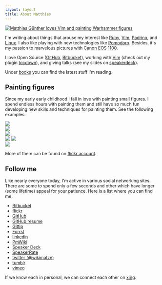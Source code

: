 ```yaml
---
layout: layout
title: About Matthias
---
```


<a href="http://farm9.staticflickr.com/8370/8436515008_80960f2b70_n.jpg" title="Matthias Günther and he loves Vim and painting Warhammer figures" class="fancybox"><img src="http://farm9.staticflickr.com/8370/8436515008_80960f2b70_m.jpg" class="center" alt="Matthias Günther loves Vim and painting Warhammer figures"/></a>


I'm writing about things that arouse my interest like [Ruby](http://www.ruby-lang.org/en/), [Vim](http://www.vim.org/),
[Padrino](http://www.padrinorb.com/), and [Linux](http://www.linux.org/).  I also like playing with
new technologies like [Pomodoro](http://www.pomodorotechnique.com/ "Pomodoro"). Besides, it's my
passion to marvelous pictures with [Canon EOS 1100](http://www.flickr.com/photos/wikimatze/ "Canon").


I love Open Source ([GitHub](https://github.com/matthias-guenther/ "GitHub"),
[Bitbucket](https://bitbucket.org/wikimatze/ "Bitbucket")), working with [Vim](http://www.vim.org/) (check out my plugin
[tocdown](http://www.vim.org/scripts/script.php?script_id=3856 "Tocdown")), and giving talks (see my slides on
[speakerdeck](https://speakerdeck.com/wikimatze "Speakerdeck")).


Under [books](/reading.html "books") you can find the latest stuff I'm reading.


## Painting figures

Since my early early childhood I fall in love with painting small figures. I spend endless hours with painting them and
still have so much fun developing new skills and techniques for painting them. See the following examples:


<a href="http://farm6.static.flickr.com/5284/5354844860_983e94aeb7_b.jpg" title="Dwarf Commando" class="fancybox"><img class="big center" src="http://farm6.staticflickr.com/5284/5354844860_983e94aeb7_z.jpg" /></a>
<br>
<a href="http://farm6.static.flickr.com/5248/5354230989_996affd49a_b.jpg" title="Aenur" class="fancybox"><img class="big center" src="http://farm6.static.flickr.com/5248/5354230989_996affd49a_b.jpg" /></a>
<br>
<a href="http://farm6.static.flickr.com/5089/5354231045_d804caaf45_b.jpg" title="Albion Heroes" class="fancybox"><img class="big center" src="http://farm6.static.flickr.com/5089/5354231045_d804caaf45_b.jpg" /></a>
<br>
<a href="http://farm6.static.flickr.com/5085/5354231083_a2cac8077e.jpg" title="Strigoi Vampire" class="fancybox"><img class="small pull_left" src="http://farm6.static.flickr.com/5085/5354231083_a2cac8077e.jpg" /></a>
<a href="http://farm6.staticflickr.com/5005/5354844930_ddf23b758d_b.jpg" title="Dwarf Runesmith" class="fancybox"><img class="small" src="http://farm6.staticflickr.com/5005/5354844930_ddf23b758d_z.jpg" /></a>
<br>
<a href="http://farm6.staticflickr.com/5208/5354844572_6b0b65565d_b.jpg" title="Vlad and Isabella from Carstein" class="fancybox"><img class="big center" src="http://farm6.staticflickr.com/5208/5354844572_6b0b65565d_z.jpg" /></a>

More of them can be found on [flickr account](http://www.flickr.com/search/?q=warhammer+wikimatze&z=e "flickr wikimatze").


## Follow me

Like nearly everyone today, I'm active in various social networking sites. There are some to spend only a few seconds
and other which have longer (some lifetime) appeal for your patience. Here is a list where you can find me:

- [Bitbucket](https://bitbucket.org/wikimatze)
- [flickr](http://www.flickr.com/photos/wikimatze)
- [GitHub](http://github.com/matthias-guenther)
- [GitHub resume](http://resume.github.io/?matthias-guenther)
- [Gittip](https://www.gittip.com/matthias-guenther/)
- [Forrst](http://forrst.com/people/wikimatze)
- [linkedin](http://de.linkedin.com/pub/matthias-g%C3%BCnther/80/793/370/)
- [PmWiki](http://www.pmwiki.org/wiki/Profiles/MatthiasG%C3%BCnther)
- [Speaker Deck](http://speakerdeck.com/u/wikimatze)
- [SpeakerRate](http://speakerrate.com/speakers/121601)
- [twitter (@wikimatze)](http://twitter.com/wikimatze)
- [tumblr](http://wikimatze.tumblr.com/)
- [vimeo](http://vimeo.com/wikimatze)

If we know each in personal, we can connect each other on [xing](http://www.xing.com/profile/Matthias_Guenther31).

